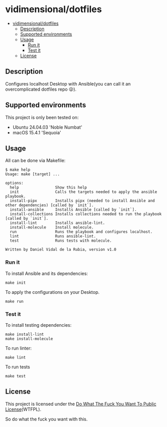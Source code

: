 # vidimensional/dotfiles

- [vidimensional/dotfiles](#vidimensionaldotfiles)
  - [Description](#description)
  - [Supported environments](#supported-environments)
  - [Usage](#usage)
    - [Run it](#run-it)
    - [Test it](#test-it)
  - [License](#license)

## Description

Configures localhost Desktop with Ansible(you can call it an overcomplicated dotfiles repo 😜).

## Supported environments

This project is only been tested on:

- Ubuntu 24.04.03 'Noble Numbat'
- macOS 15.4.1 'Sequoia'

## Usage

All can be done via Makefile:

```text
$ make help
Usage: make [target] ...

options:
  help                Show this help
  init                Calls the targets needed to apply the ansible playbook.
  install-pipx        Installs pipx (needed to install Ansible and other dependencies) [called by `init`].
  install-ansible     Installs Ansible [called by `init`].
  install-collections Installs collections needed to run the playbook [called by `init`].
  install-lint        Installs ansible-lint.
  install-molecule    Install molecule.
  run                 Runs the playbook and configures localhost.
  lint                Runs ansible-lint.
  test                Runs tests with molecule.

Written by Daniel Vidal de la Rubia, version v1.0
```

### Run it

To install Ansible and its dependencies:

```text
make init
```

To apply the configurations on your Desktop.

```text
make run
```

### Test it

To install testing dependencies:

```text
make install-lint
make install-molecule
```

To run linter:

```text
make lint
```

To run tests

```text
make test
```

## License

This project is licensed under the [Do What The Fuck You Want To Public License](LICENSE)(WTFPL).

So do what the fuck you want with this.
